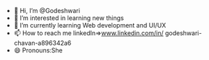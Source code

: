 - 👋 Hi, I’m @Godeshwari 
- 👀 I’m interested in learning new things 
- 🌱 I’m currently learning Web development and UI/UX
- 📫 How to reach me linkedIn=>www.linkedin.com/in/
godeshwari-chavan-a896342a6
- 😄 Pronouns:She

<!---
Godeshwari/Godeshwari is a ✨ special ✨ repository because its `README.md` (this file) appears on your GitHub profile.
You can click the Preview link to take a look at your changes.
--->
